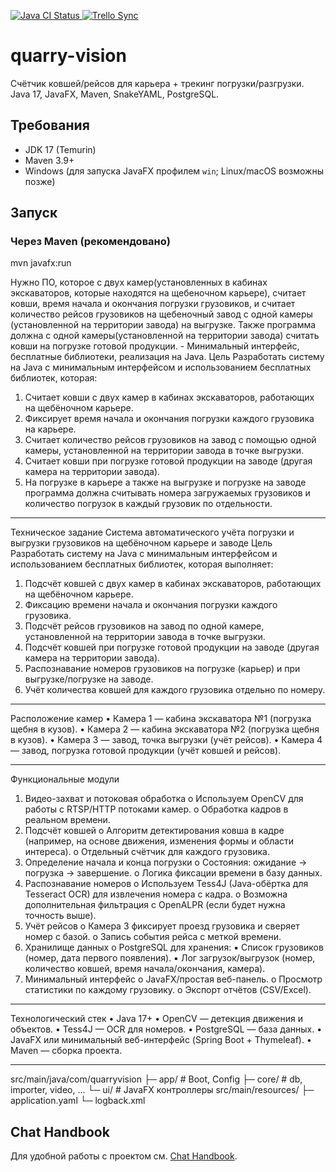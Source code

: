 <p align="left">
  <!-- Java CI -->
  <a href="https://github.com/Bakhman/quarry-vision/actions/workflows/ci.yaml">
    <img src="https://github.com/Bakhman/quarry-vision/actions/workflows/ci.yaml/badge.svg?branch=main" alt="Java CI Status" />
  </a>
  <!-- Trello Sync -->
  <a href="https://github.com/Bakhman/quarry-vision/actions/workflows/trello-sync.yaml">
    <img src="https://github.com/Bakhman/quarry-vision/actions/workflows/trello-sync.yaml/badge.svg?branch=main" alt="Trello Sync" />
  </a>
</p>

# quarry-vision

Счётчик ковшей/рейсов для карьера + трекинг погрузки/разгрузки. Java 17, JavaFX, Maven, SnakeYAML, PostgreSQL.

## Требования
- JDK 17 (Temurin)
- Maven 3.9+
- Windows (для запуска JavaFX профилем `win`; Linux/macOS возможны позже)

## Запуск
### Через Maven (рекомендовано)

mvn javafx:run

Нужно ПО, которое с двух камер(установленных в кабинах экскаваторов, которые
находятся на щебеночном карьере), считает ковши, время начала и окончания погрузки грузовиков, 
и считает количество рейсов грузовиков на щебеночный завод с одной камеры
(установленной на территории завода) на выгрузке. Также программа должна с одной 
камеры(установленной на территории завода) считать ковши на погрузке готовой продукции. - Минимальный интерфейс, бесплатные библиотеки, реализация на Java. Цель Разработать систему на Java с минимальным интерфейсом и использованием бесплатных библиотек, которая: 
1. Считает ковши с двух камер в кабинах экскаваторов, работающих на щебёночном карьере.
2. Фиксирует время начала и окончания погрузки каждого грузовика на карьере.
3. Считает количество рейсов грузовиков на завод с помощью одной камеры, установленной на территории завода в точке выгрузки.
4. Считает ковши при погрузке готовой продукции на заводе (другая камера на территории завода).
5. На погрузке в карьере а также на выгрузке и погрузке на заводе программа должна считывать номера загружаемых грузовиков и количество погрузок в каждый грузовик по отдельности. 

________________________________________
Техническое задание
Система автоматического учёта погрузки и выгрузки грузовиков на щебёночном карьере и заводе
Цель
Разработать систему на Java с минимальным интерфейсом и использованием бесплатных библиотек, которая выполняет:
1.	Подсчёт ковшей с двух камер в кабинах экскаваторов, работающих на щебёночном карьере.
2.	Фиксацию времени начала и окончания погрузки каждого грузовика.
3.	Подсчёт рейсов грузовиков на завод по одной камере, установленной на территории завода в точке выгрузки.
4.	Подсчёт ковшей при погрузке готовой продукции на заводе (другая камера на территории завода).
5.	Распознавание номеров грузовиков на погрузке (карьер) и при выгрузке/погрузке на заводе.
6.	Учёт количества ковшей для каждого грузовика отдельно по номеру.
________________________________________
Расположение камер
•	Камера 1 — кабина экскаватора №1 (погрузка щебня в кузов).
•	Камера 2 — кабина экскаватора №2 (погрузка щебня в кузов).
•	Камера 3 — завод, точка выгрузки (учёт рейсов).
•	Камера 4 — завод, погрузка готовой продукции (учёт ковшей и рейсов).
________________________________________
Функциональные модули
1.	Видео-захват и потоковая обработка
o	Используем OpenCV для работы с RTSP/HTTP потоками камер.
o	Обработка кадров в реальном времени.
2.	Подсчёт ковшей
o	Алгоритм детектирования ковша в кадре (например, на основе движения, изменения формы и области интереса).
o	Отдельный счётчик для каждого грузовика.
3.	Определение начала и конца погрузки
o	Состояния: ожидание → погрузка → завершение.
o	Логика фиксации времени в базу данных.
4.	Распознавание номеров
o	Используем Tess4J (Java-обёртка для Tesseract OCR) для извлечения номера с кадра.
o	Возможна дополнительная фильтрация с OpenALPR (если будет нужна точность выше).
5.	Учёт рейсов
o	Камера 3 фиксирует проезд грузовика и сверяет номер с базой.
o	Запись события рейса с меткой времени.
6.	Хранилище данных
o	PostgreSQL для хранения:
	▪︎ Список грузовиков (номер, дата первого появления).
	▪︎ Лог загрузок/выгрузок (номер, количество ковшей, время начала/окончания, камера).
7.	Минимальный интерфейс
o	JavaFX/простая веб-панель.
o	Просмотр статистики по каждому грузовику.
o	Экспорт отчётов (CSV/Excel).
________________________________________
Технологический стек
•	Java 17+
•	OpenCV — детекция движения и объектов.
•	Tess4J — OCR для номеров.
•	PostgreSQL — база данных.
•	JavaFX или минимальный веб-интерфейс (Spring Boot + Thymeleaf).
•	Maven — сборка проекта.
________________________________________

src/main/java/com/quarryvision
  ├─ app/        # Boot, Config
  ├─ core/       # db, importer, video, ...
  └─ ui/         # JavaFX контроллеры
src/main/resources/
  ├─ application.yaml
  └─ logback.xml

## Chat Handbook

Для удобной работы с проектом см. [Chat Handbook](docs/chat-handbook.md).
